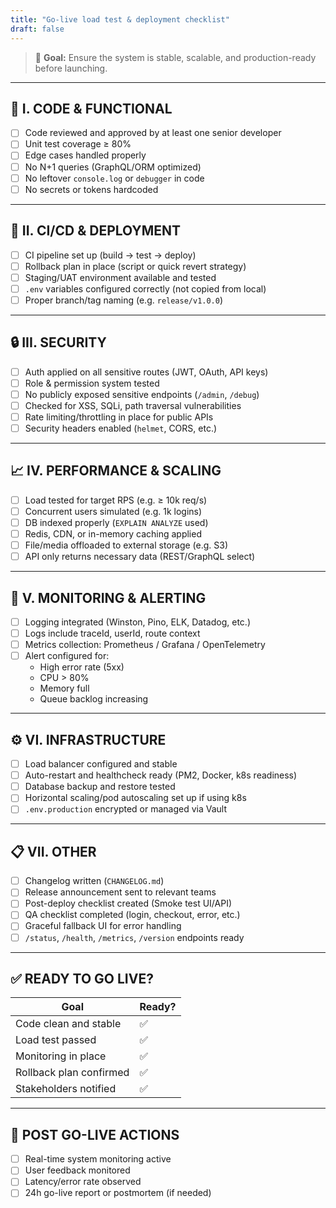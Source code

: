 ```yaml
---
title: "Go-live load test & deployment checklist"
draft: false
---
```


> 🎯 **Goal:** Ensure the system is stable, scalable, and production-ready before launching.

---

## 🧱 I. CODE & FUNCTIONAL

- [ ] Code reviewed and approved by at least one senior developer
- [ ] Unit test coverage ≥ 80%
- [ ] Edge cases handled properly
- [ ] No N+1 queries (GraphQL/ORM optimized)
- [ ] No leftover `console.log` or `debugger` in code
- [ ] No secrets or tokens hardcoded

---

## 🚦 II. CI/CD & DEPLOYMENT

- [ ] CI pipeline set up (build → test → deploy)
- [ ] Rollback plan in place (script or quick revert strategy)
- [ ] Staging/UAT environment available and tested
- [ ] `.env` variables configured correctly (not copied from local)
- [ ] Proper branch/tag naming (e.g. `release/v1.0.0`)

---

## 🔒 III. SECURITY

- [ ] Auth applied on all sensitive routes (JWT, OAuth, API keys)
- [ ] Role & permission system tested
- [ ] No publicly exposed sensitive endpoints (`/admin`, `/debug`)
- [ ] Checked for XSS, SQLi, path traversal vulnerabilities
- [ ] Rate limiting/throttling in place for public APIs
- [ ] Security headers enabled (`helmet`, CORS, etc.)

---

## 📈 IV. PERFORMANCE & SCALING

- [ ] Load tested for target RPS (e.g. ≥ 10k req/s)
- [ ] Concurrent users simulated (e.g. 1k logins)
- [ ] DB indexed properly (`EXPLAIN ANALYZE` used)
- [ ] Redis, CDN, or in-memory caching applied
- [ ] File/media offloaded to external storage (e.g. S3)
- [ ] API only returns necessary data (REST/GraphQL select)

---

## 🧠 V. MONITORING & ALERTING

- [ ] Logging integrated (Winston, Pino, ELK, Datadog, etc.)
- [ ] Logs include traceId, userId, route context
- [ ] Metrics collection: Prometheus / Grafana / OpenTelemetry
- [ ] Alert configured for:
  - High error rate (5xx)
  - CPU > 80%
  - Memory full
  - Queue backlog increasing

---

## ⚙️ VI. INFRASTRUCTURE

- [ ] Load balancer configured and stable
- [ ] Auto-restart and healthcheck ready (PM2, Docker, k8s readiness)
- [ ] Database backup and restore tested
- [ ] Horizontal scaling/pod autoscaling set up if using k8s
- [ ] `.env.production` encrypted or managed via Vault

---

## 📋 VII. OTHER

- [ ] Changelog written (`CHANGELOG.md`)
- [ ] Release announcement sent to relevant teams
- [ ] Post-deploy checklist created (Smoke test UI/API)
- [ ] QA checklist completed (login, checkout, error, etc.)
- [ ] Graceful fallback UI for error handling
- [ ] `/status`, `/health`, `/metrics`, `/version` endpoints ready

---

## ✅ READY TO GO LIVE?

| Goal                           | Ready? |
|--------------------------------|--------|
| Code clean and stable          | ✅      |
| Load test passed               | ✅      |
| Monitoring in place            | ✅      |
| Rollback plan confirmed        | ✅      |
| Stakeholders notified          | ✅      |

---

## 🔁 POST GO-LIVE ACTIONS

- [ ] Real-time system monitoring active
- [ ] User feedback monitored
- [ ] Latency/error rate observed
- [ ] 24h go-live report or postmortem (if needed)
